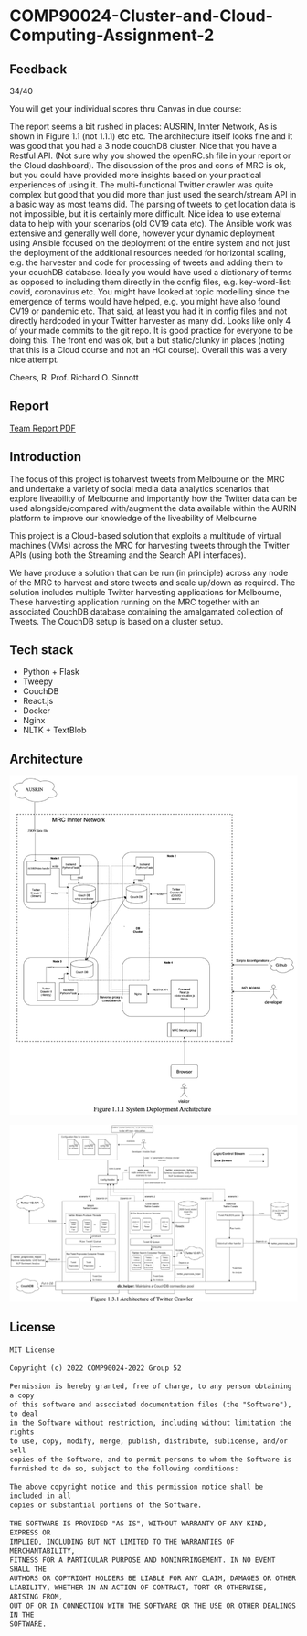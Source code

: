 # COMP90024-Cluster-and-Cloud-Computing-Assignment-2

## Feedback
34/40

You will get your individual scores thru Canvas in due course:
 
The report seems a bit rushed in places: AUSRIN, Innter Network, As is shown in Figure 1.1 (not 1.1.1) etc etc. The architecture itself looks fine and it was good that you had a 3 node couchDB cluster. Nice that you have a Restful API. (Not sure why you showed the openRC.sh file in your report or the Cloud dashboard). The discussion of the pros and cons of MRC is ok, but you could have provided more insights based on your practical experiences of using it. The multi-functional Twitter crawler was quite complex but good that you did more than just used the search/stream API in a basic way as most teams did. The parsing of tweets to get location data is not impossible, but it is certainly more difficult. Nice idea to use external data to help with your scenarios (old CV19 data etc). The Ansible work was extensive and generally well done, however your dynamic deployment using Ansible focused on the deployment of the entire system and not just the deployment of the additional resources needed for horizontal scaling, e.g. the harvester and code for processing of tweets and adding them to your couchDB database. Ideally you would have used a dictionary of terms as opposed to including them directly in the config files, e.g. key-word-list: covid, coronavirus etc. You might have looked at topic modelling since the emergence of terms would have helped, e.g. you might have also found CV19 or pandemic etc. That said, at least you had it in config files and not directly hardcoded in your Twitter harvester as many did. Looks like only 4 of your made commits to the git repo. It is good practice for everyone to be doing this. The front end was ok, but a but static/clunky in places (noting that this is a Cloud course and not an HCI course). Overall this was a very nice attempt.
 
Cheers,
R.
Prof. Richard O. Sinnott

## Report
[Team Report PDF](https://github.com/Blackmesa-Canteen/COMP90024-Cluster-and-Cloud-Computing-Assignment-2/blob/main/docs/ccc2022-Team52.pdf)
 
## Introduction
The focus of this project is toharvest tweets from Melbourne on the MRC and undertake a variety of social media data analytics
scenarios that explore liveability of Melbourne and importantly how the Twitter data can be used
alongside/compared with/augment the data available within the AURIN platform to improve our
knowledge of the liveability of Melbourne

This project is a Cloud-based solution that exploits a multitude of virtual machines (VMs)
across the MRC for harvesting tweets through the Twitter APIs (using both the Streaming and the
Search API interfaces).

We have produce a solution that can be run (in principle) across any node of the MRC to 
harvest and store tweets and scale up/down as required. The solution includes multiple
Twitter harvesting applications for Melbourne, These harvesting application running on 
the MRC together with an associated CouchDB database containing the amalgamated collection 
of Tweets. The CouchDB setup is based on a cluster setup.

## Tech stack
- Python + Flask
- Tweepy
- CouchDB
- React.js
- Docker
- Nginx
- NLTK + TextBlob

## Architecture
![Architectutre](https://raw.githubusercontent.com/Blackmesa-Canteen/COMP90024-Cluster-and-Cloud-Computing-Assignment-2/main/docs/Architecture.jpg)

![Crawler](https://raw.githubusercontent.com/Blackmesa-Canteen/COMP90024-Cluster-and-Cloud-Computing-Assignment-2/main/docs/crawler.jpg)

## License
```
MIT License

Copyright (c) 2022 COMP90024-2022 Group 52

Permission is hereby granted, free of charge, to any person obtaining a copy
of this software and associated documentation files (the "Software"), to deal
in the Software without restriction, including without limitation the rights
to use, copy, modify, merge, publish, distribute, sublicense, and/or sell
copies of the Software, and to permit persons to whom the Software is
furnished to do so, subject to the following conditions:

The above copyright notice and this permission notice shall be included in all
copies or substantial portions of the Software.

THE SOFTWARE IS PROVIDED "AS IS", WITHOUT WARRANTY OF ANY KIND, EXPRESS OR
IMPLIED, INCLUDING BUT NOT LIMITED TO THE WARRANTIES OF MERCHANTABILITY,
FITNESS FOR A PARTICULAR PURPOSE AND NONINFRINGEMENT. IN NO EVENT SHALL THE
AUTHORS OR COPYRIGHT HOLDERS BE LIABLE FOR ANY CLAIM, DAMAGES OR OTHER
LIABILITY, WHETHER IN AN ACTION OF CONTRACT, TORT OR OTHERWISE, ARISING FROM,
OUT OF OR IN CONNECTION WITH THE SOFTWARE OR THE USE OR OTHER DEALINGS IN THE
SOFTWARE.
```
